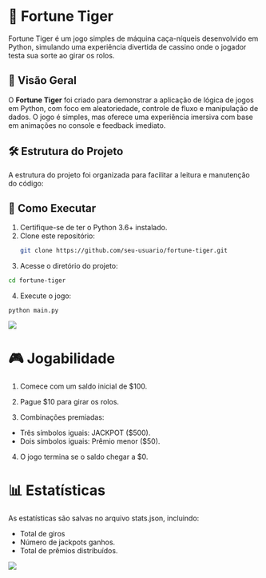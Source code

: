# 🎰 Fortune Tiger

Fortune Tiger é um jogo simples de máquina caça-níqueis desenvolvido em Python, simulando uma experiência divertida de cassino onde o jogador testa sua sorte ao girar os rolos.





## 📜 Visão Geral

O **Fortune Tiger** foi criado para demonstrar a aplicação de lógica de jogos em Python, com foco em aleatoriedade, controle de fluxo e manipulação de dados. O jogo é simples, mas oferece uma experiência imersiva com base em animações no console e feedback imediato.

## 🛠️ Estrutura do Projeto

A estrutura do projeto foi organizada para facilitar a leitura e manutenção do código:

## 🚀 Como Executar

1. Certifique-se de ter o Python 3.6+ instalado.
2. Clone este repositório:
   ```bash
   git clone https://github.com/seu-usuario/fortune-tiger.git 
3. Acesse o diretório do projeto:
```bash 
cd fortune-tiger
```
4. Execute o jogo:
```
python main.py
```
![](https://i.imgur.com/tYgQTbS.png)
# 🎮 Jogabilidade

1. Comece com um saldo inicial de $100.

2. Pague $10 para girar os rolos.

3. Combinações premiadas: 
- Três símbolos iguais: JACKPOT ($500).
- Dois símbolos iguais: Prêmio menor ($50).

4. O jogo termina se o saldo chegar a $0.



# 📊 Estatísticas

As estatísticas são salvas no arquivo stats.json, incluindo:

- Total de giros
- Número de jackpots ganhos.
- Total de prêmios distribuídos.

![](https://media2.dev.to/dynamic/image/width=800%2Cheight=%2Cfit=scale-down%2Cgravity=auto%2Cformat=auto/https%3A%2F%2Fdev-to-uploads.s3.amazonaws.com%2Fuploads%2Farticles%2Fa7yoi5qyv98ka039wwzs.PNG)

